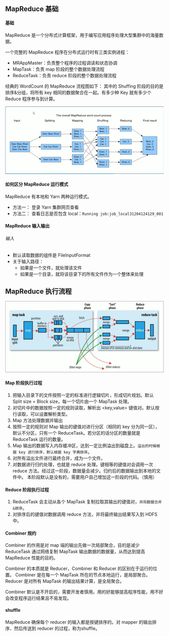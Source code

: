 ## MapReduce 基础
#### 基础
MapReduce 是一个分布式计算框架，用于编写应用程序处理大型集群中的海量数据。

一个完整的 MapReduce 程序在分布式运行时有三类实例进程：
* MRAppMaster：负责整个程序的过程调读和状态协调
* MapTask：负责 map 阶段的整个数据处理流程
* ReduceTask：负责 reduce 阶段的整个数据处理流程

经典的 WordCount 的 MapReduce 流程图如下：
其中的 Shuffing 阶段的目的是排序&分组，将所有 key 相同的数据聚合在一起。有多少种 Key 就有多少个 Reduce 程序参与到计算。

![图片alt](images/word-count-demo.PNG)

#### 如何区分 MapReduce 运行模式
MapReduce 有本地和 Yarn 两种运行模式。

* 方法一： 登录 Yarn 集群网页查看
* 方法二： 查看日志是否包含 local：`Running job:job_local31204124129_001`

#### MapReduce 输入输出

###### 输入
* 默认读取数据的组件是 FileInputFormat
* 关于输入路径：
  * 如果是一个文件，就处理该文件
  * 如果是一个目录，就将该目录下的所有文件作为一个整体来处理

## MapReduce 执行流程
![图片alt](images/map-reduce.PNG)

#### Map 阶段执行过程
1. 把输入目录下的文件按照一定的标准进行逻辑切片，形成切片规划。默认 Split size = Block size，每一个切片由一个 MapTask 处理。
2. 对切片中的数据按照一定的规则读取，解析出 <key,value> 键值对。默认按行读取，可以设置解析类型。
3. Map 方法处理数据并输出
4. 按照一定的规则对 Map 输出的键值对进行分区（相同的 key 分为同一区），默认不分区，只有一个 ReduceTask。若分区的话分区的数量就是 ReduceTask 运行的数量。
5. Map 输出的数据写入内存缓冲区，达到一定比例溢出到磁盘上。`溢出的时候根据 key 进行排序，默认根据 key 字典排序`。
6. 对所有溢出文件进行最终合并，成为一个文件。
7. 对数据进行归约处理，也就是 reduce 处理。键相等的键值对会调用一次 reduce 方法。经过这一阶段，数据量会减少。归约后的数据输出到本地的文件中。
本阶段默认是没有的，需要用户自己增加这一阶段的代码。（慎用）

#### Reduce 阶段执行过程
1. ReduceTask 会主动从各个 MapTask 复制拉取其输出的键值对，`并将数据合并&排序`。
2. 对排序后的键值对数据调用 reduce 方法，并将最终输出结果写入到 HDFS 中。

#### Combiner 规约
Combiner 的作用是对 map 端的输出先做一次局部聚合，目的是减少 ReduceTask 通过网络复制 MapTask 输出数据的数据量，从而达到提高 MapReduce 性能的目的。

Combiner 的本质就是 Reducer，Combiner 和 Reducer 的区别在于运行的位置。
Combiner 是在每一个 MapTask 所在的节点本地运行，是局部聚合。
Reducer 是对所有 MapTask 的输出结果计算，是全局聚合。

Combiner 默认是不开启的，需要开发者慎用。用的好能够提高程序性能，用不好会改变程序运行结果且不易发现。

#### shuffle 
MapReduce 确保每个 reducer 的输入都是按键排序的。对 mapper 的输出排序、然后传送到 reducer 的过程，称为shuffle。









